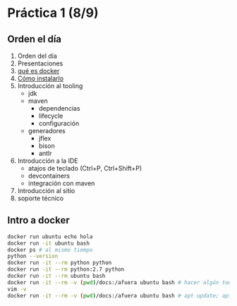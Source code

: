 # Práctica 1 (8/9)
## Orden el día
1. Orden del día
2. Presentaciones
3. [qué es docker](https://developers.redhat.com/blog/2018/02/22/container-terminology-practical-introduction#h.6yt1ex5wfo55)
4. [Cómo instalarlo](https://docs.docker.com/engine/install/ubuntu/#install-using-the-convenience-script)
5. Introducción al tooling
    - jdk
    - maven
        - dependencias
        - lifecycle
        - configuración
    - generadores
        - jflex
        - bison
        - antlr
6. Introducción a la IDE
    - atajos de teclado (Ctrl+P, Ctrl+Shift+P)
    - devcontainers
    - integración con maven
7. Introducción al sitio
8. soporte técnico

## Intro a docker
```sh
docker run ubuntu echo hola
docker run -it ubuntu bash
docker ps # al mismo tiempo
python --version
docker run -it --rm python python
docker run -it --rm python:2.7 python
docker run -it --rm ubuntu bash
docker run -it --rm -v (pwd)/docs:/afuera ubuntu bash # hacer algún touch y que se vea en el vscode
vim -v
docker run -it --rm -v (pwd)/docs:/afuera ubuntu bash # apt update; apt install vim; vim --version
```